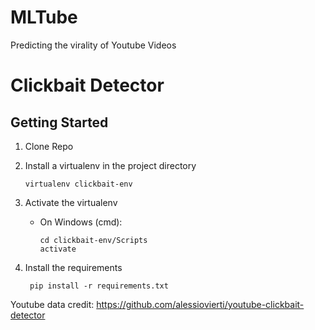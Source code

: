 # MLTube
Predicting the virality of Youtube Videos

# Clickbait Detector

## Getting Started
1. Clone Repo

2. Install a virtualenv in the project directory

       virtualenv clickbait-env

3. Activate the virtualenv
    - On Windows (cmd):

          cd clickbait-env/Scripts
          activate

3. Install the requirements

        pip install -r requirements.txt
        

Youtube data credit: https://github.com/alessiovierti/youtube-clickbait-detector

